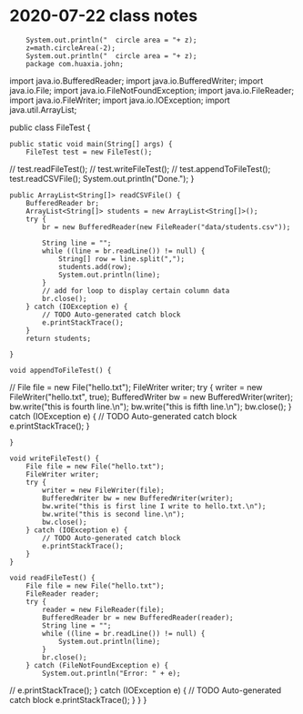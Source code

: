 # 2020-07-22 class notes
		System.out.println("  circle area = "+ z);
		z=math.circleArea(-2);
		System.out.println("  circle area = "+ z);
		package com.huaxia.john;

import java.io.BufferedReader;
import java.io.BufferedWriter;
import java.io.File;
import java.io.FileNotFoundException;
import java.io.FileReader;
import java.io.FileWriter;
import java.io.IOException;
import java.util.ArrayList;

public class FileTest {

	public static void main(String[] args) {
		FileTest test = new FileTest();
//		test.readFileTest();
//		test.writeFileTest();
//		test.appendToFileTest();
		test.readCSVFile();
		System.out.println("Done.");
	}

	public ArrayList<String[]> readCSVFile() {
		BufferedReader br;
		ArrayList<String[]> students = new ArrayList<String[]>();
		try {
			br = new BufferedReader(new FileReader("data/students.csv"));

			String line = "";
			while ((line = br.readLine()) != null) {
				String[] row = line.split(",");
				students.add(row);
				System.out.println(line);
			}
			// add for loop to display certain column data
			br.close();
		} catch (IOException e) {
			// TODO Auto-generated catch block
			e.printStackTrace();
		}
		return students;

	}

	void appendToFileTest() {
//		File file = new File("hello.txt");
		FileWriter writer;
		try {
			writer = new FileWriter("hello.txt", true);
			BufferedWriter bw = new BufferedWriter(writer);
			bw.write("this is fourth line.\n");
			bw.write("this is fifth line.\n");
			bw.close();
		} catch (IOException e) {
			// TODO Auto-generated catch block
			e.printStackTrace();
		}

	}

	void writeFileTest() {
		File file = new File("hello.txt");
		FileWriter writer;
		try {
			writer = new FileWriter(file);
			BufferedWriter bw = new BufferedWriter(writer);
			bw.write("this is first line I write to hello.txt.\n");
			bw.write("this is second line.\n");
			bw.close();
		} catch (IOException e) {
			// TODO Auto-generated catch block
			e.printStackTrace();
		}
	}

	void readFileTest() {
		File file = new File("hello.txt");
		FileReader reader;
		try {
			reader = new FileReader(file);
			BufferedReader br = new BufferedReader(reader);
			String line = "";
			while ((line = br.readLine()) != null) {
				System.out.println(line);
			}
			br.close();
		} catch (FileNotFoundException e) {
			System.out.println("Error: " + e);
//			e.printStackTrace();
		} catch (IOException e) {
			// TODO Auto-generated catch block
			e.printStackTrace();
		}
	}
}
		